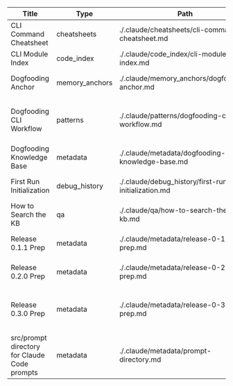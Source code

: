 | Title | Type | Path | Tags | Relations | Updated |
|-------|------|------|------|-----------|---------|
| CLI Command Cheatsheet | cheatsheets | ./.claude/cheatsheets/cli-command-cheatsheet.md | cheatsheet, commands | dogfooding-knowledge-base | 2025-10-23 |
| CLI Module Index | code_index | ./.claude/code_index/cli-module-index.md | code, cli | dogfooding-cli-workflow | 2025-10-23 |
| Dogfooding Anchor | memory_anchors | ./.claude/memory_anchors/dogfooding-anchor.md | concept, uuid | dogfooding-knowledge-base | 2025-10-23 |
| Dogfooding CLI Workflow | patterns | ./.claude/patterns/dogfooding-cli-workflow.md | workflow, cli | dogfooding-knowledge-base, first-run-initialization | 2025-10-23 |
| Dogfooding Knowledge Base | metadata | ./.claude/metadata/dogfooding-knowledge-base.md | kb, overview | dogfooding-cli-workflow | 2025-10-23 |
| First Run Initialization | debug_history | ./.claude/debug_history/first-run-initialization.md | setup, init | dogfooding-knowledge-base | 2025-10-23 |
| How to Search the KB | qa | ./.claude/qa/how-to-search-the-kb.md | search, usage | dogfooding-knowledge-base | 2025-10-23 |
| Release 0.1.1 Prep | metadata | ./.claude/metadata/release-0-1-1-prep.md | release, 0.1.1 | dogfooding-knowledge-base | 2025-10-23 |
| Release 0.2.0 Prep | metadata | ./.claude/metadata/release-0-2-0-prep.md | release, roadmap | dogfooding-knowledge-base | 2025-10-23 |
| Release 0.3.0 Prep | metadata | ./.claude/metadata/release-0-3-0-prep.md | release, roadmap | dogfooding-knowledge-base, release-0-2-0-prep | 2025-10-23 |
| src/prompt directory for Claude Code prompts | metadata | ./.claude/metadata/prompt-directory.md | claude-code, prompts, tooling | dogfooding-knowledge-base | 2025-10-24 |
